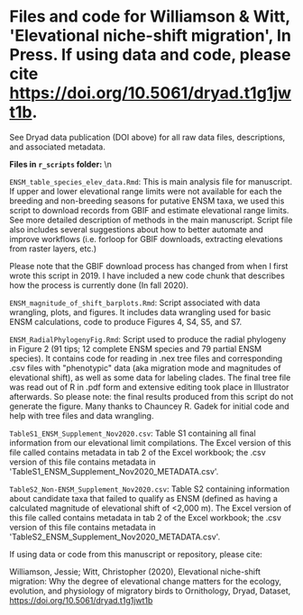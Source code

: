 # Files and code for Williamson &amp; Witt, 'Elevational niche-shift migration', In Press. If using data and code, please cite https://doi.org/10.5061/dryad.t1g1jwt1b.

See Dryad data publication (DOI above) for all raw data files, descriptions, and associated metadata. 

**Files in `r_scripts` folder:** \n

`ENSM_table_species_elev_data.Rmd`: This is main analysis file for manuscript. If upper and lower elevational range limits were not available for each the breeding and non-breeding seasons for putative ENSM taxa, we used this script to download records from GBIF and estimate elevational range limits. See more detailed description of methods in the main manuscript. Script file also includes several suggestions about how to better automate and improve workflows (i.e. forloop for GBIF downloads, extracting elevations from raster layers, etc.)

Please note that the GBIF download process has changed from when I first wrote this script in 2019. I have included a new code chunk that describes how the process is currently done (In fall 2020).

`ENSM_magnitude_of_shift_barplots.Rmd`: Script associated with data wrangling, plots, and figures. It includes data wrangling used for basic ENSM calculations, code to produce Figures 4, S4, S5, and S7. 

`ENSM_RadialPhylogenyFig.Rmd`: Script used to produce the radial phylogeny in Figure 2 (91 tips; 12 complete ENSM species and 79 partial ENSM species). It contains code for reading in .nex tree files and corresponding .csv files with "phenotypic" data (aka migration mode and magnitudes of elevational shift), as well as some data for labeling clades. The final tree file was read out of R in .pdf form and extensive editing took place in Illustrator afterwards. So please note: the final results produced from this script do not generate the figure. Many thanks to Chauncey R. Gadek for initial code and help with tree files and data wrangling.

`TableS1_ENSM_Supplement_Nov2020.csv`: Table S1 containing all final information from our elevational limit compilations. The Excel version of this file called contains metadata in tab 2 of the Excel workbook; the .csv version of this file contains metadata in 'TableS1_ENSM_Supplement_Nov2020_METADATA.csv'.  

`TableS2_Non-ENSM_Supplement_Nov2020.csv`: Table S2 containing information about candidate taxa that failed to qualify as ENSM (defined as having a calculated magnitude of elevational shift of <2,000 m). The Excel version of this file called contains metadata in tab 2 of the Excel workbook; the .csv version of this file contains metadata in 'TableS2_ENSM_Supplement_Nov2020_METADATA.csv'.  

If using data or code from this manuscript or repository, please cite: 

Williamson, Jessie; Witt, Christopher (2020), Elevational niche-shift migration: Why the degree of elevational change matters for the ecology, evolution, and physiology of migratory birds to Ornithology, Dryad, Dataset, https://doi.org/10.5061/dryad.t1g1jwt1b

